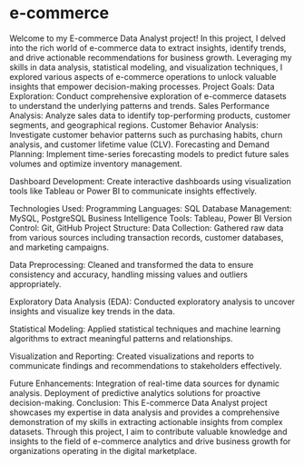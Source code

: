 # e-commerce
Welcome to my E-commerce Data Analyst project! In this project, I delved into the rich world of e-commerce data to extract insights, identify trends, and drive actionable recommendations for business growth. Leveraging my skills in data analysis, statistical modeling, and visualization techniques, I explored various aspects of e-commerce operations to unlock valuable insights that empower decision-making processes.
Project Goals:
Data Exploration: Conduct comprehensive exploration of e-commerce datasets to understand the underlying patterns and trends.
Sales Performance Analysis: Analyze sales data to identify top-performing products, customer segments, and geographical regions.
Customer Behavior Analysis: Investigate customer behavior patterns such as purchasing habits, churn analysis, and customer lifetime value (CLV).
Forecasting and Demand Planning: Implement time-series forecasting models to predict future sales volumes and optimize inventory management.

Dashboard Development: Create interactive dashboards using visualization tools like Tableau or Power BI to communicate insights effectively.

Technologies Used:
Programming Languages: SQL
Database Management: MySQL, PostgreSQL
Business Intelligence Tools: Tableau, Power BI
Version Control: Git, GitHub
Project Structure:
Data Collection: Gathered raw data from various sources including transaction records, customer databases, and marketing campaigns.

Data Preprocessing: Cleaned and transformed the data to ensure consistency and accuracy, handling missing values and outliers appropriately.

Exploratory Data Analysis (EDA): Conducted exploratory analysis to uncover insights and visualize key trends in the data.

Statistical Modeling: Applied statistical techniques and machine learning algorithms to extract meaningful patterns and relationships.

Visualization and Reporting: Created visualizations and reports to communicate findings and recommendations to stakeholders effectively.

Future Enhancements:
Integration of real-time data sources for dynamic analysis.
Deployment of predictive analytics solutions for proactive decision-making.
Conclusion:
This E-commerce Data Analyst project showcases my expertise in data analysis and provides a comprehensive demonstration of my skills in extracting actionable insights from complex datasets. Through this project, I aim to contribute valuable knowledge and insights to the field of e-commerce analytics and drive business growth for organizations operating in the digital marketplace.


